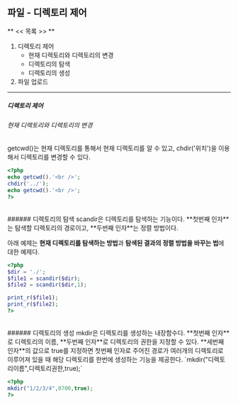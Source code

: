 ## 파일 - 디렉토리 제어

** << 목록 >> **
1. 디렉토리 제어
	- 현재 디렉토리와 디렉토리의 변경
	- 디렉토리의 탐색
	- 디렉토리의 생성
2. 파일 업로드

---------------
##### 디렉토리 제어
###### 현재 디렉토리와 디렉토리의 변경

getcwd()는 현재 디렉토리를 통해서 현재 디렉토리를 알 수 있고, chdir('위치')을 이용해서 디렉토리를 변경할 수 있다.
```php
<?php
echo getcwd().'<br />';
chdir('../');
echo getcwd().'<br />';
?>
```

<br>
###### 디렉토리의 탐색
scandir은 디렉토리를 탐색하는 기능이다.
**첫번째 인자**는 탐색할 디렉토리의 경로이고, **두번째 인자**는 정렬 방법이다.

아래 예제는 **현재 디렉토리를 탐색하는 방법**과 **탐색된 결과의 정렬 방법을 바꾸는 법**에 대한 예제다.

```php
<?php
$dir = './';
$file1 = scandir($dir);
$file2 = scandir($dir,1);

print_r($file1);
print_r($file2);
?>
```

<br>
###### 디렉토리의 생성
mkdir은 디렉토리를 생성하는 내장함수다. 
**첫번째 인자**로 디렉토리의 이름, **두번째 인자**로 디렉토리의 권한을 지정할 수 있다.
**세번째 인자**의 값으로 true를 지정하면 첫번째 인자로 주어진 경로가 여러개의 디렉토리로 이루어져 있을 때 해당 디렉토리를 한번에 생성하는 기능을 제공한다.
`mkdir("디렉토리이름",디렉토리권한,true);`

```php
<?php
mkdir("1/2/3/4",0700,true);
?>
```
